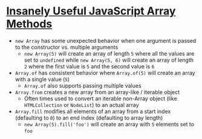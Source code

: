 # [Insanely Useful JavaScript Array Methods](https://medium.com/javascript-in-plain-english/insanely-useful-array-methods-b3f93bf5415e)

* `new Array` has some unexpected behavior when one argument is passed to the constructor vs. multiple arguments
  * `new Array(5)` will create an array of length `5` where all the values are set to `undefined` while `new Array(5, 6)` will create an array of length `2` where the first value is `5` and the second value is `6`
* `Array.of` has consistent behavior where `Array.of(5)` will create an array with a single value (`5`)
  * `Array.of` also supports passing multiple values
* `Array.from` creates a new array from an array-like / iterable object
  * Often times used to convert an iterable non-Array object (like `HTMLCollection` or `NodeList`) to an actual array
* `Array.fill` modifies all elements of an array from a start index (defaulting to `0`) to an end index (defaulting to array length)
  * `new Array(5).fill('foo')` will create an array with `5` elements set to `foo`
